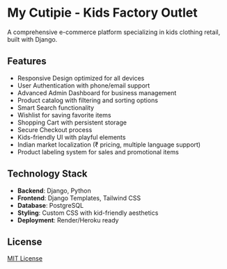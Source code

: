# My Cutipie - Kids Factory Outlet

A comprehensive e-commerce platform specializing in kids clothing retail, built with Django.

## Features

- Responsive Design optimized for all devices
- User Authentication with phone/email support
- Advanced Admin Dashboard for business management
- Product catalog with filtering and sorting options
- Smart Search functionality
- Wishlist for saving favorite items
- Shopping Cart with persistent storage
- Secure Checkout process
- Kids-friendly UI with playful elements
- Indian market localization (₹ pricing, multiple language support)
- Product labeling system for sales and promotional items

## Technology Stack

- **Backend**: Django, Python
- **Frontend**: Django Templates, Tailwind CSS
- **Database**: PostgreSQL 
- **Styling**: Custom CSS with kid-friendly aesthetics
- **Deployment**: Render/Heroku ready

## License

[MIT License](LICENSE)
